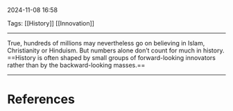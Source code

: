 2024-11-08 16:58

Tags: [[History]] [[Innovation]]

---

True, hundreds of millions may nevertheless go on believing in Islam, Christianity or Hinduism. But numbers alone don’t count for much in history. ==History is often shaped by small groups of forward-looking innovators rather than by the backward-looking masses.==

---
# References